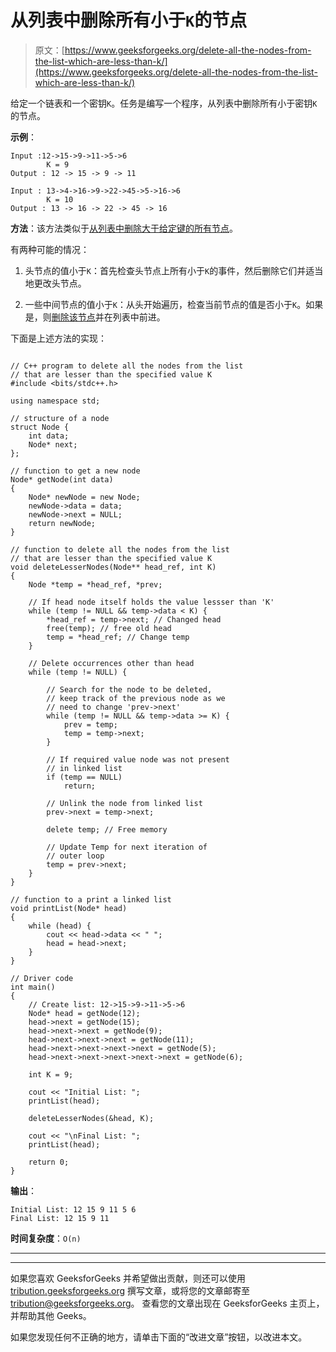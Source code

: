 # 从列表中删除所有小于`K`的节点

> 原文：[https://www.geeksforgeeks.org/delete-all-the-nodes-from-the-list-which-are-less-than-k/](https://www.geeksforgeeks.org/delete-all-the-nodes-from-the-list-which-are-less-than-k/)

给定一个链表和一个密钥`K`。任务是编写一个程序，从列表中删除所有小于密钥`K`的节点。

**示例**：

```
Input :12->15->9->11->5->6
        K = 9
Output : 12 -> 15 -> 9 -> 11

Input : 13->4->16->9->22->45->5->16->6
        K = 10
Output : 13 -> 16 -> 22 -> 45 -> 16

```

**方法**：该方法类似于[从列表中删除大于给定键的所有节点](https://www.geeksforgeeks.org/delete-nodes-list-greater-x/)。

有两种可能的情况：

1.  头节点的值小于`K`：首先检查头节点上所有小于`K`的事件，然后删除它们并适当地更改头节点。

2.  一些中间节点的值小于`K`：从头开始遍历，检查当前节点的值是否小于`K`。如果是，则[删除该节点](https://www.geeksforgeeks.org/linked-list-set-3-deleting-node/)并在列表中前进。

下面是上述方法的实现：

```

// C++ program to delete all the nodes from the list 
// that are lesser than the specified value K 
#include <bits/stdc++.h> 

using namespace std; 

// structure of a node 
struct Node { 
    int data; 
    Node* next; 
}; 

// function to get a new node 
Node* getNode(int data) 
{ 
    Node* newNode = new Node; 
    newNode->data = data; 
    newNode->next = NULL; 
    return newNode; 
} 

// function to delete all the nodes from the list 
// that are lesser than the specified value K 
void deleteLesserNodes(Node** head_ref, int K) 
{ 
    Node *temp = *head_ref, *prev; 

    // If head node itself holds the value lessser than 'K' 
    while (temp != NULL && temp->data < K) { 
        *head_ref = temp->next; // Changed head 
        free(temp); // free old head 
        temp = *head_ref; // Change temp 
    } 

    // Delete occurrences other than head 
    while (temp != NULL) { 

        // Search for the node to be deleted, 
        // keep track of the previous node as we 
        // need to change 'prev->next' 
        while (temp != NULL && temp->data >= K) { 
            prev = temp; 
            temp = temp->next; 
        } 

        // If required value node was not present 
        // in linked list 
        if (temp == NULL) 
            return; 

        // Unlink the node from linked list 
        prev->next = temp->next; 

        delete temp; // Free memory 

        // Update Temp for next iteration of 
        // outer loop 
        temp = prev->next; 
    } 
} 

// function to a print a linked list 
void printList(Node* head) 
{ 
    while (head) { 
        cout << head->data << " "; 
        head = head->next; 
    } 
} 

// Driver code 
int main() 
{ 
    // Create list: 12->15->9->11->5->6 
    Node* head = getNode(12); 
    head->next = getNode(15); 
    head->next->next = getNode(9); 
    head->next->next->next = getNode(11); 
    head->next->next->next->next = getNode(5); 
    head->next->next->next->next->next = getNode(6); 

    int K = 9; 

    cout << "Initial List: "; 
    printList(head); 

    deleteLesserNodes(&head, K); 

    cout << "\nFinal List: "; 
    printList(head); 

    return 0; 
} 

```

**输出**：

```
Initial List: 12 15 9 11 5 6 
Final List: 12 15 9 11

```

**时间复杂度**：`O(n)`



* * *

* * *

如果您喜欢 GeeksforGeeks 并希望做出贡献，则还可以使用 [tribution.geeksforgeeks.org](https://contribute.geeksforgeeks.org/) 撰写文章，或将您的文章邮寄至 tribution@geeksforgeeks.org。 查看您的文章出现在 GeeksforGeeks 主页上，并帮助其他 Geeks。

如果您发现任何不正确的地方，请单击下面的“改进文章”按钮，以改进本文。